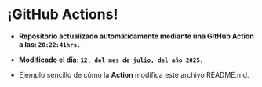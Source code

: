 # ¡GitHub Actions!
* **Repositorio actualizado automáticamente mediante una GitHub Action a las: `20:22:41hrs.`**
* **Modificado el día: `12, del mes de julio, del año 2025.`**

* Ejemplo sencillo de cómo la **Action** modifica este archivo README.md.
